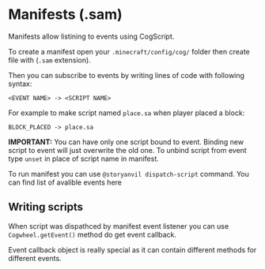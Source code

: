 # Manifests (.sam)
Manifests allow listining to events using CogScript.

To create a manifest open your `.minecraft/config/cog/` folder then create file with (`.sam` extension).

Then you can subscribe to events by writing lines of code with following syntax:
```
<EVENT NAME> -> <SCRIPT NAME>
```

For example to make script named `place.sa` when player placed a block:
```
BLOCK_PLACED -> place.sa
```

**IMPORTANT:** You can have only one script bound to event. Binding new script to event will just overwrite the old one. To unbind script from event type `unset` in place of script name in manifest.

To run manifest you can use `@storyanvil dispatch-script` command. You can find list of avalible events <a onclick="$story.to('/wiki/wiki.html?p=wiki/projects/cogwheel/specs/events.sa.json')">here</a>

## Writing scripts
When script was dispathced by manifest event listener you can use `Cogwheel.getEvent()` method do get <a onclick="$story.to('/wiki/wiki.html?p=wiki/projects/cogwheel/specs/event_callback.sa.json')">event callback</a>.

Event callback object is really special as it can contain different methods for different events.